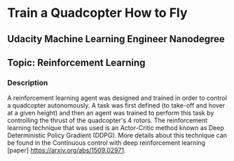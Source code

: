 # Train a Quadcopter How to Fly
## Udacity Machine Learning Engineer Nanodegree
## Topic: Reinforcement Learning

### Description

A reinforcement learning agent was designed and trained in order to control a quadcopter autonomously. A task was first defined (to take-off and hover at a given height) and then an agent was trained to perform this task by controlling the thrust of the quadcopter's 4 rotors. The reinforcement learning technique that was used is an Actor-Critic method known as Deep Deterministic Policy Gradient (DDPG). More details about this technique can be found in the Continuous control with deep reinforcement learning [paper] https://arxiv.org/abs/1509.02971. 
